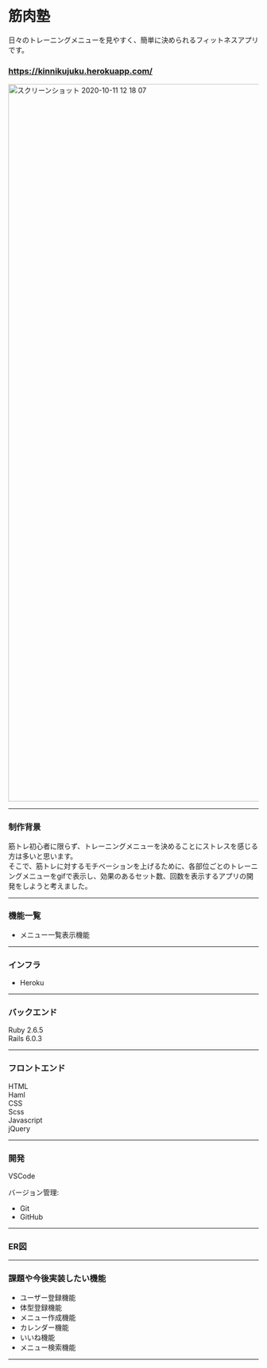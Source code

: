# 筋肉塾

日々のトレーニングメニューを見やすく、簡単に決められるフィットネスアプリです。<br/>


### https://kinnikujuku.herokuapp.com/

<a href="https://kinnikujuku.herokuapp.com/">
  <img width="1440" alt="スクリーンショット 2020-10-11 12 18 07" src="https://user-images.githubusercontent.com/67801049/95669481-1fc9ad00-0bbc-11eb-9d4a-14ad1de72837.png"></a>

---
### 制作背景

筋トレ初心者に限らず、トレーニングメニューを決めることにストレスを感じる方は多いと思います。<br/>
そこで、筋トレに対するモチベーションを上げるために、各部位ごとのトレーニングメニューをgifで表示し、効果のあるセット数、回数を表示するアプリの開発をしようと考えました。

---
### 機能一覧
* メニュー一覧表示機能 
---
### インフラ
* Heroku

---
### バックエンド
Ruby 2.6.5<br/>
Rails 6.0.3<br/>

---
### フロントエンド
HTML <br/>
Haml <br/>
CSS <br/>
Scss <br/>
Javascript <br/>
jQuery <br/>

---
### 開発
VSCode<br/>

バージョン管理:<br/>
* Git
* GitHub

---
### ER図


---
### 課題や今後実装したい機能
* ユーザー登録機能
* 体型登録機能
* メニュー作成機能
* カレンダー機能
* いいね機能
* メニュー検索機能

---

